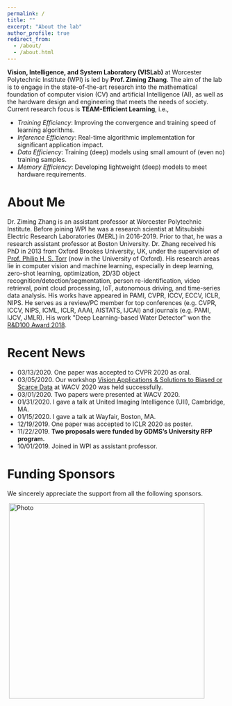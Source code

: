 ```yaml
---
permalink: /
title: ""
excerpt: "About the lab"
author_profile: true
redirect_from: 
  - /about/
  - /about.html
---
```



**Vision, Intelligence, and System Laboratory (VISLab)** at Worcester Polytechnic Institute (WPI) is led by **Prof. Ziming Zhang**. The aim of the lab is to engage in the state-of-the-art research into the mathematical foundation of computer vision (CV) and artificial Intelligence (AI), as well as the hardware design and engineering that meets the needs of society. Current research focus is **TEAM-Efficient Learning**, i.e., 
* *Training Efficiency*: Improving the convergence and training speed of learning algorithms.
* *Inference Efficiency*: Real-time algorithmic implementation for significant application impact.
* *Data Efficiency*: Training (deep) models using small amount of (even no) training samples.
* *Memory Efficiency*: Developing lightweight (deep) models to meet hardware requirements.

# About Me
Dr. Ziming Zhang is an assistant professor at Worcester Polytechnic Institute. Before joining WPI he was a research scientist at Mitsubishi Electric Research Laboratories (MERL) in 2016-2019. Prior to that, he was a research assistant professor at Boston University. Dr. Zhang received his PhD in 2013 from Oxford Brookes University, UK, under the supervision of [Prof. Philip H. S. Torr](http://www.robots.ox.ac.uk/~tvg/) (now in the University of Oxford). His research areas lie in computer vision and machine learning, especially in deep learning, zero-shot learning, optimization, 2D/3D object recognition/detection/segmentation, person re-identification, video retrieval, point cloud processing, IoT, autonomous driving, and time-series data analysis. His works have appeared in PAMI, CVPR, ICCV, ECCV, ICLR, NIPS. He serves as a review/PC member for top conferences (e.g. CVPR, ICCV, NIPS, ICML, ICLR, AAAI, AISTATS, IJCAI) and journals (e.g. PAMI, IJCV, JMLR). His work "Deep Learning-based Water Detector" won the [R&D100 Award 2018](https://www.merl.com/news/award-20181116-1254).


# Recent News
* 03/13/2020. One paper was accepted to CVPR 2020 as oral.
* 03/05/2020. Our workshop [Vision Applications & Solutions to Biased or Scarce Data](https://wvasbsd.github.io/2020/index.html) at WACV 2020 was held successfully.
* 03/01/2020. Two papers were presented at WACV 2020.
* 01/31/2020. I gave a talk at United Imaging Intelligence (UII), Cambridge, MA.
* 01/15/2020. I gave a talk at Wayfair, Boston, MA.
* 12/19/2019. One paper was accepted to ICLR 2020 as poster.
* 11/22/2019. **Two proposals were funded by GDMS’s University RFP program.**
* 10/01/2019. Joined in WPI as assistant professor. 

# Funding Sponsors 
We sincerely appreciate the support from all the following sponsors.
<p align="left">
  <img src="https://zhang-vislab.github.io/images/GDMS-logo-img.png" alt="Photo" style="width: 450px;"/> 
</p>
